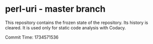 # perl-uri - master branch

This repository contains the frozen state of the repository.
Its history is cleared. It is used only for static code
analysis with Codacy.

Commit Time: 1734571536